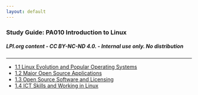 ```yaml
---
layout: default
---
```

### Study Guide: PA010 Introduction to Linux 

##### *LPI.org content  - CC BY-NC-ND 4.0. - Internal use only. No distribution*
---

+ [1.1 Linux Evolution and Popular Operating Systems](1.1.md)
+ [1.2 Major Open Source Applications](1.2.md)
+ [1.3 Open Source Software and Licensing](1.3.md)
+ [1.4 ICT Skills and Working in Linux](1.4.md)